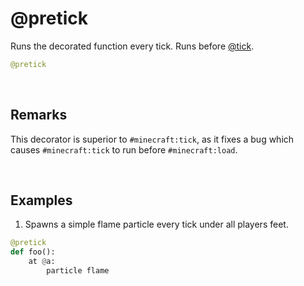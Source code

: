 # @pretick

Runs the decorated function every tick. Runs before [@tick](tick.md).

```py
@pretick
```

&nbsp;


## Remarks

This decorator is superior to `#minecraft:tick`, as it fixes a bug which causes `#minecraft:tick` to run before `#minecraft:load`.


&nbsp;


## Examples

1. Spawns a simple flame particle every tick under all players feet.

```py
@pretick
def foo():
    at @a:
        particle flame
```